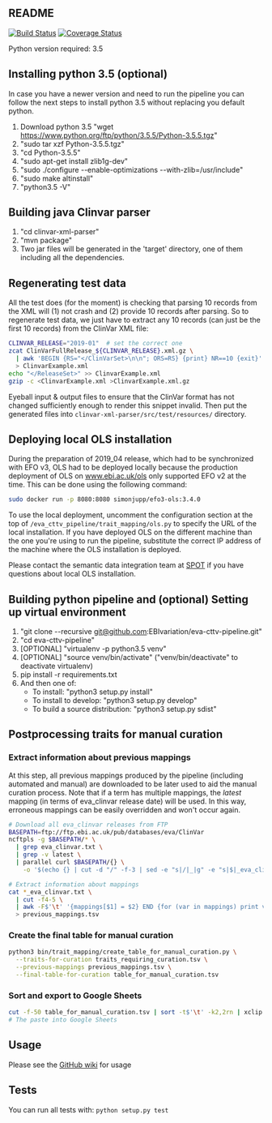 ## README ##

[![Build Status](https://travis-ci.com/EBIvariation/eva-cttv-pipeline.svg?branch=master)](https://travis-ci.com/EBIvariation/eva-cttv-pipeline)
[![Coverage Status](https://coveralls.io/repos/github/EBIvariation/eva-cttv-pipeline/badge.svg?branch=master)](https://coveralls.io/github/EBIvariation/eva-cttv-pipeline?branch=master)


Python version required: 3.5

Installing python 3.5 (optional)
-------
In case you have a newer version and need to run the pipeline you can follow the next steps to install python 3.5 without replacing you default python.
1. Download python 3.5 "wget https://www.python.org/ftp/python/3.5.5/Python-3.5.5.tgz"
2. "sudo tar xzf Python-3.5.5.tgz"
3. "cd Python-3.5.5"
4. "sudo apt-get install zlib1g-dev"
5. "sudo ./configure --enable-optimizations --with-zlib=/usr/include"
6. "sudo make altinstall"
7. "python3.5 -V"

Building java Clinvar parser
-------
1. "cd clinvar-xml-parser"
2. "mvn package"
3. Two jar files will be generated in the 'target' directory, one of them including all the dependencies.  

Regenerating test data
-------
All the test does (for the moment) is checking that parsing 10 records from the XML will
(1) not crash and (2) provide 10 records after parsing. So to regenerate test data, we just
have to extract any 10 records (can just be the first 10 records) from the ClinVar XML file:

```bash
CLINVAR_RELEASE="2019-01"  # set the correct one
zcat ClinVarFullRelease_${CLINVAR_RELEASE}.xml.gz \
  | awk 'BEGIN {RS="</ClinVarSet>\n\n"; ORS=RS} {print} NR==10 {exit}' \
  > ClinvarExample.xml
echo "</ReleaseSet>" >> ClinvarExample.xml
gzip -c <ClinvarExample.xml >ClinvarExample.xml.gz
```

Eyeball input & output files to ensure that the ClinVar format has not changed sufficiently
enough to render this snippet invalid. Then put the generated files into
`clinvar-xml-parser/src/test/resources/` directory.

Deploying local OLS installation
-------

During the preparation of 2019_04 release, which had to be synchronized with EFO v3, OLS had to be deployed
locally because the production deployment of OLS on www.ebi.ac.uk/ols only supported EFO v2 at the time.
This can be done using the following command:

```bash
sudo docker run -p 8080:8080 simonjupp/efo3-ols:3.4.0
```

To use the local deployment, uncomment the configuration section at the top of `/eva_cttv_pipeline/trait_mapping/ols.py`
to specify the URL of the local installation. If you have deployed OLS on the different machine than the one you're 
using to run the pipeline, substitute the correct IP address of the machine where the OLS installation is deployed.

Please contact the semantic data integration team at [SPOT](https://www.ebi.ac.uk/about/spot-team) if you have questions
about local OLS installation.


Building python pipeline and (optional) Setting up virtual environment
-------

1. "git clone --recursive git@github.com:EBIvariation/eva-cttv-pipeline.git"
2. "cd eva-cttv-pipeline"
3. [OPTIONAL] "virtualenv -p python3.5 venv"
4. [OPTIONAL] "source venv/bin/activate" ("venv/bin/deactivate" to deactivate virtualenv)
5. pip install -r requirements.txt
6. And then one of:
   * To install: "python3 setup.py install"
   * To install to develop: "python3 setup.py develop"
   * To build a source distribution: "python3 setup.py sdist"

Postprocessing traits for manual curation
-------

### Extract information about previous mappings

At this step, all previous mappings produced by the pipeline (including automated and manual) are downloaded to be later
used to aid the manual curation process. Note that if a term has multiple mappings, the _latest_ mapping (in terms of
eva_clinvar release date) will be used. In this way, erroneous mappings can be easily overridden and won't occur again.

```bash
# Download all eva_clinvar releases from FTP
BASEPATH=ftp://ftp.ebi.ac.uk/pub/databases/eva/ClinVar
ncftpls -g $BASEPATH/* \
  | grep eva_clinvar.txt \
  | grep -v latest \
  | parallel curl $BASEPATH/{} \
    -o '$(echo {} | cut -d "/" -f-3 | sed -e "s|/|_|g" -e "s|$|_eva_clinvar.txt|")'

# Extract information about mappings
cat *_eva_clinvar.txt \
  | cut -f4-5 \
  | awk -F$'\t' '{mappings[$1] = $2} END {for (var in mappings) print var "\t" mappings[var]}' \
  > previous_mappings.tsv
```

### Create the final table for manual curation

```bash
python3 bin/trait_mapping/create_table_for_manual_curation.py \
  --traits-for-curation traits_requiring_curation.tsv \
  --previous-mappings previous_mappings.tsv \
  --final-table-for-curation table_for_manual_curation.tsv
```

### Sort and export to Google Sheets

```bash
cut -f-50 table_for_manual_curation.tsv | sort -t$'\t' -k2,2rn | xclip -selection clipboard
# The paste into Google Sheets
```

Usage
-------

Please see the [GitHub wiki](https://github.com/EBIvariation/eva-cttv-pipeline/wiki/How-to-submit-an-OpenTargets-batch) for usage


Tests
-------

You can run all tests with: `python setup.py test`
